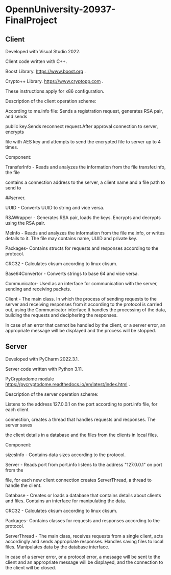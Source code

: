 # OpennUniversity-20937-FinalProject

## Client

Developed with Visual Studio 2022.

Client code written with C++.

Boost Library. https://www.boost.org .

Crypto++ Library. https://www.cryptopp.com .

These instructions apply for x86 configuration.

Description of the client operation scheme:

According to me.info file: Sends a registration request, generates RSA pair, and sends

public key.Sends reconnect request.After approval connection to server, encrypts

file with AES key and attempts to send the encrypted file to server up to 4 times.

Component:

TransferInfo - Reads and analyzes the information from the file transfer.info, the file

contains a connection address to the server, a client name and a file path to send to

##server.

UUID - Converts UUID to string and vice versa.

RSAWrapper - Generates RSA pair, loads the keys. Encrypts and decrypts using the
RSA pair.

MeInfo - Reads and analyzes the information from the file me.info, or writes details
to it. The file may contains name, UUID and private key.

Packages- Contains structs for requests and responses according to the protocol.

CRC32 - Calculates cksum according to linux cksum.

Base64Convertor - Converts strings to base 64 and vice versa.

Communicator- Used as an interface for communication with the server, sending and
receiving packets.

Client - The main class. In which the process of sending requests to the server and
receiving responses from it according to the protocol is carried out, using the
Communicator interface.It handles the processing of the data, building the requests
and deciphering the responses.

In case of an error that cannot be handled by the client, or a server error, an
appropriate message will be displayed and the process will be stopped.

## Server
Developed with PyCharm 2022.3.1.

Server code written with Python 3.11.

PyCryptodome module https://pycryptodome.readthedocs.io/en/latest/index.html .

Description of the server operation scheme:

Listens to the address 127.0.0.1 on the port according to port.info file, for each client

connection, creates a thread that handles requests and responses. The server saves

the client details in a database and the files from the clients in local files.

Component:

sizesInfo - Contains data sizes according to the protocol.

Server - Reads port from port.info listens to the address "127.0.0.1" on port from the

file, for each new client connection creates ServerThread, a thread to handle the
client.

Database - Creates or loads a database that contains details about clients and files.
Contains an interface for manipulating the data.

CRC32 - Calculates cksum according to linux cksum.

Packages- Contains classes for requests and responses according to the protocol.

ServerThread - The main class, receives requests from a single client, acts accordingly
and sends appropriate responses. Handles saving files to local files. Manipulates data
by the database interface.

In case of a server error, or a protocol error, a message will be sent to the client and
an appropriate message will be displayed, and the connection to the client will be
closed.
